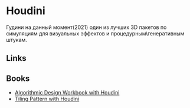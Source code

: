 # Houdini

Гудини на данный момент(2021) один из лучших 3D пакетов по симуляциям для визуальных эффектов и процедурным\генеративным штукам.

## Links

## Books

* [Algorithmic Design Workbook with Houdini](https://gumroad.com/l/GOZFw?fbclid=IwAR1Q2xXGbL6G1tDRsmbytpKQghUehcTRufMzoA3iWqG4yTZSRBq4pxTeMO4)
* [Tiling Pattern with Houdini](https://gumroad.com/l/OVDgY?fbclid=IwAR2RWLmXGoi4HoHZ0nQOwFuh_gJ3oDYGhog7slwEfauNRT8HwUR19e_DozU)
